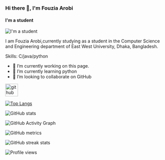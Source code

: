 ### Hi there 👋, I'm Fouzia Arobi
#### I'm a student
![I'm a student](https://arturssmirnovs.github.io/github-profile-readme-generator/images/banner.png)

I am Fouzia Arobi,currently studying as a student in the Computer Science and Engineering department of East West University, Dhaka, Bangladesh.

Skills: C/java/python

- 🔭 I’m currently working on this page. 
- 🌱 I’m currently learning python 
- 👯 I’m looking to collaborate on GitHub 


[<img src='https://cdn.jsdelivr.net/npm/simple-icons@3.0.1/icons/github.svg' alt='github' height='40'>](https://github.com/fouziaarobi)  

[![Top Langs](https://github-readme-stats.vercel.app/api/top-langs/?username=fouziaarobi)](https://github.com/anuraghazra/github-readme-stats)

![GitHub stats](https://github-readme-stats.vercel.app/api?username=fouziaarobi&show_icons=true)  

![GitHub Activity Graph](https://activity-graph.herokuapp.com/graph?username=fouziaarobi)  

![GitHub metrics](https://metrics.lecoq.io/fouziaarobi)  

![GitHub streak stats](https://github-readme-streak-stats.herokuapp.com/?user=fouziaarobi)  

![Profile views](https://gpvc.arturio.dev/fouziaarobi)  
